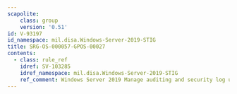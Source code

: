 ```yaml
---
scapolite:
    class: group
    version: '0.51'
id: V-93197
id_namespace: mil.disa.Windows-Server-2019-STIG
title: SRG-OS-000057-GPOS-00027
contents:
  - class: rule_ref
    idref: SV-103285
    idref_namespace: mil.disa.Windows-Server-2019-STIG
    ref_comment: Windows Server 2019 Manage auditing and security log user r ...
---
```



